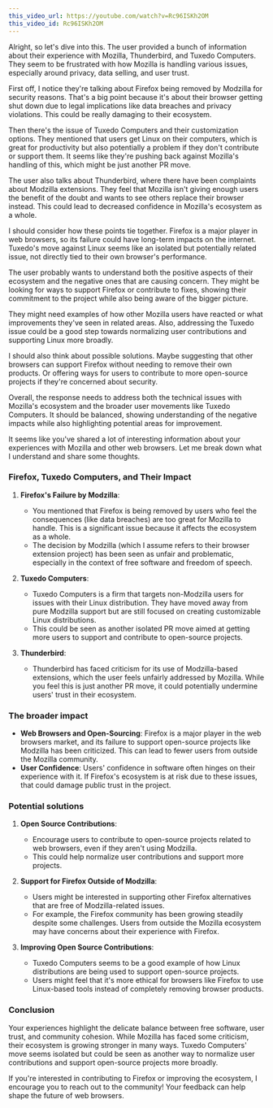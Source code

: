 ```yaml
---
this_video_url: https://youtube.com/watch?v=Rc96ISKh2OM
this_video_id: Rc96ISKh2OM
---
```

<think>
Alright, so let's dive into this. The user provided a bunch of information about their experience with Mozilla, Thunderbird, and Tuxedo Computers. They seem to be frustrated with how Mozilla is handling various issues, especially around privacy, data selling, and user trust. 

First off, I notice they're talking about Firefox being removed by Modzilla for security reasons. That's a big point because it's about their browser getting shut down due to legal implications like data breaches and privacy violations. This could be really damaging to their ecosystem.

Then there's the issue of Tuxedo Computers and their customization options. They mentioned that users get Linux on their computers, which is great for productivity but also potentially a problem if they don't contribute or support them. It seems like they're pushing back against Mozilla's handling of this, which might be just another PR move.

The user also talks about Thunderbird, where there have been complaints about Modzilla extensions. They feel that Mozilla isn't giving enough users the benefit of the doubt and wants to see others replace their browser instead. This could lead to decreased confidence in Mozilla's ecosystem as a whole.

I should consider how these points tie together. Firefox is a major player in web browsers, so its failure could have long-term impacts on the internet. Tuxedo's move against Linux seems like an isolated but potentially related issue, not directly tied to their own browser's performance.

The user probably wants to understand both the positive aspects of their ecosystem and the negative ones that are causing concern. They might be looking for ways to support Firefox or contribute to fixes, showing their commitment to the project while also being aware of the bigger picture.

They might need examples of how other Mozilla users have reacted or what improvements they've seen in related areas. Also, addressing the Tuxedo issue could be a good step towards normalizing user contributions and supporting Linux more broadly.

I should also think about possible solutions. Maybe suggesting that other browsers can support Firefox without needing to remove their own products. Or offering ways for users to contribute to more open-source projects if they're concerned about security.

Overall, the response needs to address both the technical issues with Mozilla's ecosystem and the broader user movements like Tuxedo Computers. It should be balanced, showing understanding of the negative impacts while also highlighting potential areas for improvement.
</think>

It seems like you've shared a lot of interesting information about your experiences with Mozilla and other web browsers. Let me break down what I understand and share some thoughts.

### Firefox, Tuxedo Computers, and Their Impact
1. **Firefox's Failure by Modzilla**: 
   - You mentioned that Firefox is being removed by users who feel the consequences (like data breaches) are too great for Mozilla to handle. This is a significant issue because it affects the ecosystem as a whole.
   - The decision by Modzilla (which I assume refers to their browser extension project) has been seen as unfair and problematic, especially in the context of free software and freedom of speech.

2. **Tuxedo Computers**:
   - Tuxedo Computers is a firm that targets non-Modzilla users for issues with their Linux distribution. They have moved away from pure Modzilla support but are still focused on creating customizable Linux distributions.
   - This could be seen as another isolated PR move aimed at getting more users to support and contribute to open-source projects.

3. **Thunderbird**:
   - Thunderbird has faced criticism for its use of Modzilla-based extensions, which the user feels unfairly addressed by Mozilla. While you feel this is just another PR move, it could potentially undermine users' trust in their ecosystem.

### The broader impact
- **Web Browsers and Open-Sourcing**: Firefox is a major player in the web browsers market, and its failure to support open-source projects like Modzilla has been criticized. This can lead to fewer users from outside the Mozilla community.
- **User Confidence**: Users' confidence in software often hinges on their experience with it. If Firefox's ecosystem is at risk due to these issues, that could damage public trust in the project.

### Potential solutions
1. **Open Source Contributions**:
   - Encourage users to contribute to open-source projects related to web browsers, even if they aren't using Modzilla.
   - This could help normalize user contributions and support more projects.

2. **Support for Firefox Outside of Modzilla**:
   - Users might be interested in supporting other Firefox alternatives that are free of Modzilla-related issues.
   - For example, the Firefox community has been growing steadily despite some challenges. Users from outside the Mozilla ecosystem may have concerns about their experience with Firefox.

3. **Improving Open Source Contributions**:
   - Tuxedo Computers seems to be a good example of how Linux distributions are being used to support open-source projects.
   - Users might feel that it's more ethical for browsers like Firefox to use Linux-based tools instead of completely removing browser products.

### Conclusion
Your experiences highlight the delicate balance between free software, user trust, and community cohesion. While Mozilla has faced some criticism, their ecosystem is growing stronger in many ways. Tuxedo Computers' move seems isolated but could be seen as another way to normalize user contributions and support open-source projects more broadly.

If you're interested in contributing to Firefox or improving the ecosystem, I encourage you to reach out to the community! Your feedback can help shape the future of web browsers.
